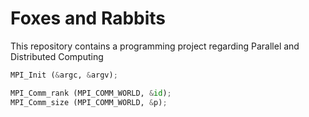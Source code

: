 # Foxes and Rabbits
This repository contains a programming project regarding Parallel and Distributed Computing

```python
MPI_Init (&argc, &argv);

MPI_Comm_rank (MPI_COMM_WORLD, &id);
MPI_Comm_size (MPI_COMM_WORLD, &p);
```
